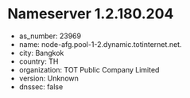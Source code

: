 # Nameserver 1.2.180.204

* as_number: 23969
* name: node-afg.pool-1-2.dynamic.totinternet.net.
* city: Bangkok
* country: TH
* organization: TOT Public Company Limited
* version: Unknown
* dnssec: false

